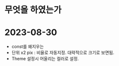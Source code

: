 # 무엇을 하였는가
# 2023-08-30
- const를 왜지우는
- 단위 x2 pix : 비율로 자동지정. 대략적으로 크기로 보면됨.
- Theme 설정시 어울리는 컬러로 설정.